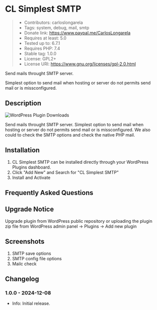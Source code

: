 # CL Simplest SMTP

> * Contributors: carloslongarela
> * Tags: system, debug, mail, smtp
> * Donate link: https://www.paypal.me/CarlosLongarela
> * Requires at least: 5.0
> * Tested up to: 6.7.1
> * Requires PHP: 7.4
> * Stable tag: 1.0.0
> * License: GPL2+
> * License URI: https://www.gnu.org/licenses/gpl-2.0.html

Send mails throught SMTP server.

Simplest option to send mail when hosting or server do not permits send mail or is missconfigured.

## Description

![WordPress Plugin Downloads](https://img.shields.io/wordpress/plugin/dt/cl-simplest-smtp.svg)

Send mails throught SMTP server. Simplest option to send mail when hosting or server do not permits send mail or is missconfigured.
We also could to check the SMTP options and check the native PHP mail.

## Installation
1. CL Simplest SMTP can be installed directly through your WordPress Plugins dashboard.
2. Click "Add New" and Search for "CL Simplest SMTP"
3. Install and Activate

## Frequently Asked Questions

## Upgrade Notice
Upgrade plugin from WordPress public repository or uploading the plugin zip file from WordPress admin panel -> Plugins -> Add new plugin

## Screenshots
1. SMTP save options
2. SMTP config file options
3. Mailc check

## Changelog

### 1.0.0 - 2024-12-08
* Info: Initial release.
